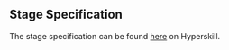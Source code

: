 ## Stage Specification

The stage specification can be found [here](https://hyperskill.org/projects/171/stages/885/implement) on Hyperskill.
